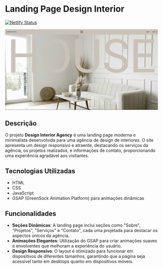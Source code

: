 # Landing Page Design Interior 

[![Netlify Status](https://api.netlify.com/api/v1/badges/e9e10e34-aa80-4005-8036-f9f924cc1d91/deploy-status)](https://app.netlify.com/sites/super-cucurucho-5d132a/deploys) 

![Texto alternativo](house-design.png)


## Descrição

O projeto **Design Interior Agency** é uma landing page moderna e minimalista desenvolvida para uma agência de design de interiores. O site apresenta um design responsivo e atraente, destacando os serviços da agência, os projetos realizados, e informações de contato, proporcionando uma experiência agradável aos visitantes.

## Tecnologias Utilizadas

- HTML
- CSS
- JavaScript
- GSAP (GreenSock Animation Platform) para animações dinâmicas


## Funcionalidades

- **Seções Dinâmicas**: A landing page inclui seções como "Sobre", "Projetos", "Serviços" e "Contato", cada uma projetada para destacar os aspectos únicos da agência.
- **Animações Elegantes**: Utilização do GSAP para criar animações suaves e envolventes que melhoram a experiência do usuário.
- **Design Responsivo**: O layout é otimizado para funcionar em dispositivos de diferentes tamanhos, garantindo que a página seja acessível tanto em desktops quanto em dispositivos móveis.


